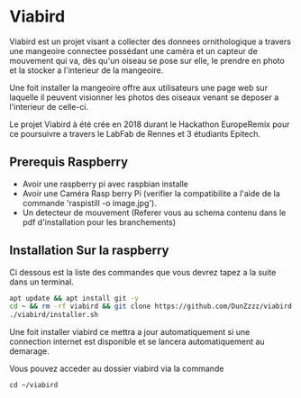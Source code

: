 # Viabird

Viabird est un projet visant a collecter des donnees ornithologique a travers une mangeoire connectee possédant une caméra et un capteur de mouvement qui va, dès qu'un oiseau se pose sur elle, 
le prendre en photo et la stocker a l'interieur de la mangeoire.

Une foit installer la mangeoire offre aux utilisateurs une page web sur laquelle il peuvent visionner les photos des oiseaux venant se deposer a l'interieur de celle-ci.

Le projet Viabird à été crée en 2018 durant le Hackathon EuropeRemix pour ce poursuivre a travers le LabFab de Rennes et 3 étudiants Epitech.

## Prerequis Raspberry

 - Avoir une raspberry pi avec raspbian installe
 - Avoir une Caméra Rasp berry Pi (verifier la compatibilite a l'aide de la commande 'raspistill -o image.jpg').
 - Un detecteur de mouvement (Referer vous au schema contenu dans le pdf d'installation pour les branchements)

## Installation Sur la raspberry

Ci dessous est la liste des commandes que vous devrez tapez a la suite dans un terminal.
```bash
apt update && apt install git -y
cd ~ && rm -rf viabird && git clone https://github.com/DunZzzz/viabird.git
./viabird/installer.sh
```

Une foit installer viabird ce mettra a jour automatiquement si une connection internet est disponible et se lancera automatiquement au demarage.

Vous pouvez acceder au dossier viabird via la commande
```
cd ~/viabird
```
